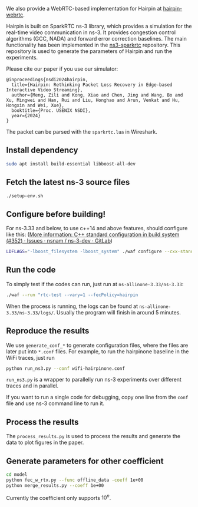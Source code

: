 We also provide a WebRTC-based implementation for Hairpin at [hairpin-webrtc](https://github.com/hkust-spark/hairpin-webrtc).

Hairpin is built on SparkRTC ns-3 library, which provides a simulation for the real-time video communication in ns-3.
It provides congestion control algorithms (GCC, NADA) and forward error correction baselines.
The main functionality has been implemented in the [ns3-sparkrtc](https://github.com/hkust-spark/ns3-sparkrtc) repository.
This repository is used to generate the parameters of Hairpin and run the experiments.

Please cite our paper if you use our simulator:
```
@inproceedings{nsdi2024hairpin,
  title={Hairpin: Rethinking Packet Loss Recovery in Edge-based Interactive Video Streaming},
  author={Meng, Zili and Kong, Xiao and Chen, Jing and Wang, Bo and Xu, Mingwei and Han, Rui and Liu, Honghao and Arun, Venkat and Hu, Hongxin and Wei, Xue},
  booktitle={Proc. USENIX NSDI},
  year={2024}
}
```

The packet can be parsed with the `sparkrtc.lua` in Wireshark.

## Install dependency
```bash
sudo apt install build-essential libboost-all-dev
```

## Fetch the latest ns-3 source files
```bash
./setup-env.sh
```

## Configure before building!
For ns-3.33 and below, to use c++14 and above features, should configure like this:
([More information: C++ standard configuration in build system (#352) · Issues · nsnam / ns-3-dev · GitLab](https://gitlab.com/nsnam/ns-3-dev/-/issues/352))
```bash
LDFLAGS="-lboost_filesystem -lboost_system" ./waf configure --cxx-standard=-std=c++17
```

## Run the code
To simply test if the codes can run, just run at `ns-allinone-3.33/ns-3.33`:
```bash
./waf --run "rtc-test --vary=1 --fecPolicy=hairpin
```
When the process is running, the logs can be found at `ns-allinone-3.33/ns-3.33/logs/`.
Usually the program will finish in around 5 minutes.

## Reproduce the results
We use `generate_conf_*` to generate configuration files, where the files are later put into `*.conf` files.
For example, to run the hairpinone baseline in the WiFi traces, just run
```bash
python run_ns3.py --conf wifi-hairpinone.conf
```
`run_ns3.py` is a wrapper to parallelly run ns-3 experiments over different traces and in parallel.

If you want to run a single code for debugging, copy one line from the `conf` file and use ns-3 command line to run it.

## Process the results
The `process_results.py` is used to process the results and generate the data to plot figures in the paper.

## Generate parameters for other coefficient
```bash
cd model
python fec_w_rtx.py --func offline_data -coeff 1e+00
python merge_results.py --coeff 1e+00
```
Currently the coefficient only supports $10^n$.
